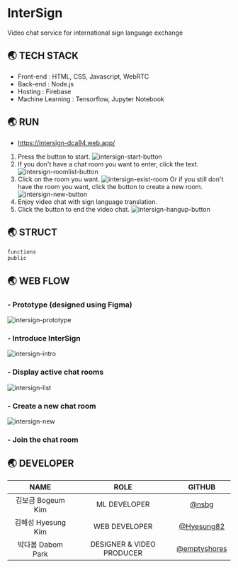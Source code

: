 # InterSign
Video chat service for international sign language exchange


## 🌏 TECH STACK
- Front-end : HTML, CSS, Javascript, WebRTC
- Back-end : Node.js
- Hosting : Firebase
- Machine Learning : Tensorflow, Jupyter Notebook


## 🌏 RUN
- https://intersign-dca94.web.app/
1. Press the button to start. ![intersign-start-button](https://user-images.githubusercontent.com/39328846/124018868-4cac4180-da23-11eb-97a2-99005c039eab.PNG)
2. If you don't have a chat room you want to enter, click the text. ![intersign-roomlist-button](https://user-images.githubusercontent.com/39328846/124019110-98f78180-da23-11eb-8ad9-53e64a52866f.PNG)
3. Click on the room you want. ![intersign-exist-room](https://user-images.githubusercontent.com/39328846/124019500-1a4f1400-da24-11eb-984a-91f58056969e.PNG) Or if you still don't have the room you want, click the button to create a new room. ![intersign-new-button](https://user-images.githubusercontent.com/39328846/124019647-45396800-da24-11eb-8af0-2a31cd22aea5.PNG)
4. Enjoy video chat with sign language translation.
5. Click the button to end the video chat. ![intersign-hangup-button](https://user-images.githubusercontent.com/39328846/124019989-b1b46700-da24-11eb-8fce-b8effcc75638.PNG)


## 🌏 STRUCT
```
functions
public
```

## 🌏 WEB FLOW

### - Prototype (designed using Figma)
![intersign-prototype](https://user-images.githubusercontent.com/39328846/123708074-c3bbcb80-d8a5-11eb-83ce-e5bad304e5ca.PNG)

### - Introduce InterSign
![intersign-intro](https://user-images.githubusercontent.com/39328846/124008222-2aacc200-da17-11eb-837c-95d7184515a6.PNG)

### - Display active chat rooms
![intersign-list](https://user-images.githubusercontent.com/39328846/124008448-634c9b80-da17-11eb-9a4d-dcf21d781d99.PNG)

### - Create a new chat room
![intersign-new](https://user-images.githubusercontent.com/39328846/124008594-88d9a500-da17-11eb-994e-20f076516023.PNG)

### - Join the chat room


## 🌏 DEVELOPER

|NAME                |ROLE                       |GITHUB                                          |
|:------------------:|:-------------------------:|:----------------------------------------------:|
| 김보금 Bogeum Kim  | ML DEVELOPER              | [@nsbg](https://github.com/nsbg)               |
| 김혜성 Hyesung Kim | WEB DEVELOPER             | [@Hyesung82](https://github.com/Hyesung82)     |
| 박다봄 Dabom Park  | DESIGNER & VIDEO PRODUCER | [@emptyshores](https://github.com/emptyshores) |



